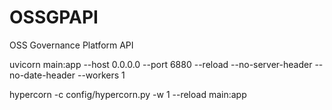 # OSSGPAPI
OSS Governance Platform API

uvicorn main:app --host 0.0.0.0 --port 6880 --reload --no-server-header --no-date-header --workers 1

hypercorn -c config/hypercorn.py -w 1 --reload main:app
